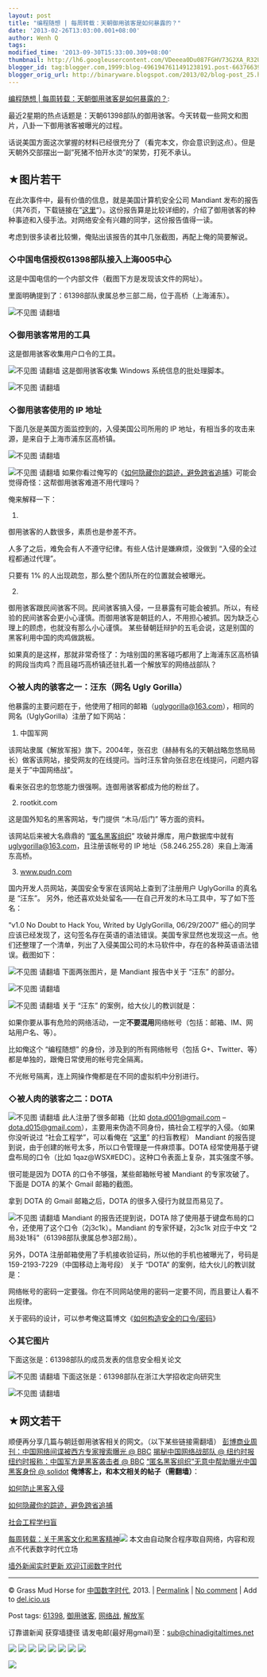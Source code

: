 ```yaml
---
layout: post
title: "编程随想 | 每周转载：天朝御用骇客是如何暴露的？"
date: '2013-02-26T13:03:00.001+08:00'
author: Wenh Q
tags:
modified_time: '2013-09-30T15:33:00.309+08:00'
thumbnail: http://lh6.googleusercontent.com/VDeeea0Du087FGHV73G2XA_R32UjxMkd80cPQ58F5ShyCiFPwp-HUY_tBP5cLMvFDk-PGXI6CRH0sY1mWvL1REaQkFEnQnqvlhWuod7I7nU6bqyNcEHqchdcWi4=s72-c
blogger_id: tag:blogger.com,1999:blog-4961947611491238191.post-6637663921022277527
blogger_orig_url: http://binaryware.blogspot.com/2013/02/blog-post_25.html
---
```


[编程随想
|
每周转载：天朝御用骇客是如何暴露的？](http://feedproxy.google.com/~r/chinagfwblog/~3/zeua5GmIgIA/):

最近2星期的热点话题是：天朝61398部队的御用骇客。今天转载一些网文和图片，八卦一下御用骇客被曝光的过程。

话说美国方面这次掌握的材料已经很充分了（看完本文，你会意识到这点）。但是天朝外交部摆出一副”死猪不怕开水烫”的架势，打死不承认。

★图片若干
---------

在此次事件中，最有价值的信息，就是美国计算机安全公司 Mandiant
发布的报告（共76页，下载链接在”[这里](http://assets.sbnation.com/assets/2187805/Mandiant_APT1_Report.pdf)“）。这份报告算是比较详细的，介绍了御用骇客的种种事迹和入侵手法。对网络安全有兴趣的同学，这份报告值得一读。

考虑到很多读者比较懒，俺贴出该报告的其中几张截图，再配上俺的简要解说。

### ◇中国电信授权61398部队接入上海005中心

这是中国电信的一个内部文件（截图下方是发现该文件的网址）。

里面明确提到了：61398部队隶属总参三部二局，位于高桥（上海浦东）。

![不见图
请翻墙](http://lh6.googleusercontent.com/VDeeea0Du087FGHV73G2XA_R32UjxMkd80cPQ58F5ShyCiFPwp-HUY_tBP5cLMvFDk-PGXI6CRH0sY1mWvL1REaQkFEnQnqvlhWuod7I7nU6bqyNcEHqchdcWi4)

### ◇御用骇客常用的工具

这是御用骇客收集用户口令的工具。

![不见图
请翻墙](http://lh3.googleusercontent.com/Lq0YZGw0aVCbLse3wTdkuLlhJnCkywbuTd9Ld50e39YVukf4Xo0wvcT-rG-YAcTULsQ7M_FhoV4iz_leq60JklGUdAa3zvSIA-ZOA_yHfwTQznGkeTaQppHdIik)
这是御用骇客收集 Windows 系统信息的批处理脚本。

![不见图
请翻墙](http://lh4.googleusercontent.com/ZnD-mszg4yGv80Slr3FW3QkNQ3qKbphHcGjdmUT45Oq-Y-eOldI-BhIjv3ZgHzln0n9n2xdyDdndSF4-tpjnsY1D-lPyGz-c88gi4Z3vpFd4a5FxeNA_O9LEDU8)

### ◇御用骇客使用的 IP 地址

下面几张是美国方面监控到的，入侵美国公司所用的 IP
地址，有相当多的攻击来源，是来自于上海市浦东区高桥镇。

![不见图
请翻墙](http://lh5.googleusercontent.com/J1Q6nosNM23t2Q_acDBzB83vjRBMy_C5zxwEEg9rhFka3qNbqwt7Zd-_bSrXqZuAfB6SerLVRQwB6z1GVPavSxJ95WMLmAfKuAgTgwiiwsy3UtNOaazN9Lhs2BY)

![不见图
请翻墙](http://lh5.googleusercontent.com/P9mWVsuLhOHNMpLCZsJ_4T2eNi7iXBof-G_WtMD9K2Zs8hAB9HJicNLGO-9roNPOqdiZ32elBubA8dWRodBRUifCSdNe4q7f5cvXdnIzXbucn6uHiAxLh-jXsUk)
如果你看过俺写的《[如何隐藏你的踪迹，避免跨省追捕](http://program-think.blogspot.com/2010/04/howto-cover-your-tracks-0.html)》可能会觉得奇怪：这帮御用骇客难道不用代理吗？

俺来解释一下：

1.

御用骇客的人数很多，素质也是参差不齐。

人多了之后，难免会有人不遵守纪律。有些人估计是嫌麻烦，没做到
“入侵的全过程都通过代理”。

只要有 1% 的人出现疏忽，那么整个团队所在的位置就会被曝光。

2.

御用骇客跟民间骇客不同。民间骇客搞入侵，一旦暴露有可能会被抓。所以，有经验的民间骇客会更小心谨慎。而御用骇客是朝廷的人，不用担心被抓。因为缺乏心理上的顾虑，也就没有那么小心谨慎。
某些替朝廷辩护的五毛会说，这是别国的黑客利用中国的肉鸡做跳板。

如果真的是这样，那就非常奇怪了：为啥别国的黑客碰巧都用了上海浦东区高桥镇的网段当肉鸡？而且碰巧高桥镇还驻扎着一个解放军的网络战部队？

### ◇被人肉的骇客之一：汪东（网名 Ugly Gorilla）

他暴露的主要问题在于，他使用了相同的邮箱（uglygorilla@163.com），相同的网名（UglyGorilla）注册了如下网站：

1. 中国军网

该网站隶属《解放军报》旗下。2004年，张召忠（赫赫有名的天朝战略忽悠局局长）做客该网站，接受网友的在线提问。当时汪东曾向张召忠在线提问，问题内容是关于”中国网络战”。

看来张召忠的忽悠能力很强啊。连御用骇客都成为他的粉丝了。

2. rootkit.com

这是国外知名的黑客网站，专门提供 “木马/后门” 等方面的资料。

该网站后来被大名鼎鼎的
“[匿名黑客组织](https://en.wikipedia.org/wiki/Anonymous_%28group%29)”
攻破并爆库，用户数据库中就有 uglygorilla@163.com，且注册该帐号的 IP
地址（58.246.255.28）来自上海浦东高桥。

3. www.pudn.com

国内开发人员网站，美国安全专家在该网站上查到了注册用户 UglyGorilla
的真名是 “汪东”。
另外，他还喜欢处处留名——在自己开发的木马工具中，写了如下签名：

“v1.0 No Doubt to Hack You, Writed by UglyGorilla, 06/29/2007”
细心的同学应该已经发现了，这句签名存在英语的语法错误。美国专家显然也发现这一点。他们还整理了一个清单，列出了入侵美国公司的木马软件中，存在的各种英语语法错误。截图如下：

![不见图
请翻墙](http://lh4.googleusercontent.com/AtyEuDVYIG4Z_bRKQvpMOPYGibNBta5lJ_xo9CxNxjXPy1vG4lWxoP_krTG49kFEm5wxPDsPJPmWnliUy8JMj-Gn4C9_hrTjJyX9X7ERXLtkbymYQyv8F80sbLI)
下面两张图片，是 Mandiant 报告中关于 “汪东” 的部分。

![不见图
请翻墙](http://lh5.googleusercontent.com/C0a-EbdeivR-nxxrIq_KB23tZ7VpT6wL-ebrF8lmnkkpP3H7dK_Fc5wiiFqxv8JTVhmeogyAC8nYxw4WfTPiowy7PO4m5BsOVEmB5oua_CHYpT-tCv_wIbMQy4A)

![不见图
请翻墙](http://lh5.googleusercontent.com/pTZF3PaDe1b0PTFNnDo18Lt9WKg74N5HuuKxQjNcgAGJe7LjbBofZUL6KIUM7O7kHqo6ianimmE7DLRQGIERhcVidk6r5fMvOu0wSoX-osBjRcE7gXkd068sybU)
关于 “汪东” 的案例，给大伙儿的教训就是：

如果你要从事有危险的网络活动，一定**不要混用**网络帐号（包括：邮箱、IM、网站用户名、等）。

比如俺这个 “编程随想” 的身份，涉及到的所有网络帐号（包括
G+、Twitter、等）都是单独的，跟俺日常使用的帐号完全隔离。

不光帐号隔离，连上网操作俺都是在不同的虚拟机中分别进行。

### ◇被人肉的骇客之二：DOTA

![不见图
请翻墙](http://lh5.googleusercontent.com/8DYRw8nZWibQEQHyjC9LP6qe2nrE5lRPFfxi3bAE94pUTotZrYcqZeQGxlWOJ902LVN3XkUen5v7i9t4izlTYzAkHvXXE2GCoRVEBiSLD4NeS-PCdtbzd62YqHA)
此人注册了很多邮箱（比如 dota.d001@gmail.com –
dota.d015@gmail.com），主要用来伪造不同身份，搞社会工程学的入侵。（如果你没听说过
“社会工程学”，可以看俺在
“[这里](http://program-think.blogspot.com/2009/05/social-engineering-0-overview.html)”
的扫盲教程）
Mandiant
的报告提到说，由于创建的帐号太多，所以口令管理是一件麻烦事。DOTA
经常使用基于键盘布局的口令（比如
1qaz@WSX#EDC）。这种口令表面上复杂，其实强度不够。

很可能是因为 DOTA 的口令不够强，某些邮箱帐号被 Mandiant
的专家攻破了。下面是 DOTA 的某个 Gmail 邮箱的截图。

拿到 DOTA 的 Gmail 邮箱之后，DOTA 的很多入侵行为就显而易见了。

![不见图
请翻墙](http://lh6.googleusercontent.com/7rdTLaO23Roay6okQL3ypLV3VOaYZjoAeauSNwdDIlUJXWpV_p2yW26JqnIB-uzkNfepPtBhuFnzsE3NsK7RwNJAS0Q4eYbhQtF4sqyN-8LPZgbA5WX-e7C6Y6I)
Mandiant 的报告还提到说，DOTA
除了使用基于键盘布局的口令，还使用了这个口令（2j3c1k）。Mandiant
的专家怀疑，2j3c1k 对应于中文 “2局3处1科”（61398部队隶属总参3部2局）。

另外，DOTA 注册邮箱使用了手机接收验证码，所以他的手机也被曝光了，号码是
159-2193-7229（中国移动上海号段）
关于 “DOTA” 的案例，给大伙儿的教训就是：

网络帐号的密码一定要强。你在不同网站使用的密码一定要不同，而且要让人看不出规律。

关于密码的设计，可以参考俺这篇博文《[如何构造安全的口令/密码](http://program-think.blogspot.com/2010/06/howto-prevent-hacker-attack-3.html)》

### ◇其它图片

下面这张是：61398部队的成员发表的信息安全相关论文

![不见图
请翻墙](http://lh4.googleusercontent.com/Ozpx6phtx7cYNZHeqEyPckAj8YyhluFF8e7WrIhUglYU81HZzQnbQRLYraTMf5_iehHdTXZO29hQKCIETPpC6bRBHUnePMhKqDBPaQMZzpZI85QQRH7gdyJNPPc)
下面这张是：61398部队在浙江大学招收定向研究生

![不见图
请翻墙](http://lh4.googleusercontent.com/WWsTfdR7VfHuEfue_oRXjlL18IOs6MUm-CIEzFr-QfuxDBL8YTWIj6CmYCI0gTZ-TBPN-QsJhP-daiBtZwzm7egwBYuqzGrBT12vbyg6wMNzOKCbRZ8IowCh4oQ)

★网文若干
---------

顺便再分享几篇与朝廷御用骇客相关的网文。（以下某些链接需翻墙）
[彭博商业周刊：中国网络间谍被西方专家搜索曝光 @
BBC](http://www.bbc.co.uk/zhongwen/simp/china/2013/02/130215_bloomberg_china_internet_espionage_usa.shtml)
[揭秘中国网络战部队 @
纽约时报](http://www.bbc.co.uk/zhongwen/simp/press_review/2013/02/130219_china_hacking_report.shtml)
[纽约时报称：中国军方是黑客袭击者 @
BBC](http://www.bbc.co.uk/zhongwen/simp/press_review/2013/02/130219_china_hacking_report.shtml)
[“匿名黑客组织”无意中帮助曝光中国黑客身份 @
solidot](http://www.solidot.org/story?sid=33541)
**俺博客上，和本文相关的帖子（需翻墙）**：

[如何防止黑客入侵](http://program-think.blogspot.com/2010/06/howto-prevent-hacker-attack-0.html)

[如何隐藏你的踪迹，避免跨省追捕](http://program-think.blogspot.com/2010/04/howto-cover-your-tracks-0.html)

[社会工程学扫盲](http://program-think.blogspot.com/2009/05/social-engineering-0-overview.html)

[每周转载：关于黑客文化和黑客精神](http://program-think.blogspot.com/2013/01/weekly-share-37.html)![](http://feeds.feedburner.com/~r/programthink/~4/PKcv7ROiTcA)
本文由自动聚合程序取自网络，内容和观点不代表数字时代立场

[墙外新闻实时更新 欢迎订阅数字时代](http://eepurl.com/msuvD)









* * * * *

© Grass Mud Horse for [中国数字时代](https://meilizhongguo.biz/chinese),
2013. |
[Permalink](https://meilizhongguo.biz/chinese/2013/02/%e7%bc%96%e7%a8%8b%e9%9a%8f%e6%83%b3-%e6%af%8f%e5%91%a8%e8%bd%ac%e8%bd%bd%ef%bc%9a%e5%a4%a9%e6%9c%9d%e5%be%a1%e7%94%a8%e9%aa%87%e5%ae%a2%e6%98%af%e5%a6%82%e4%bd%95%e6%9a%b4%e9%9c%b2%e7%9a%84/)
|
[No
comment](https://meilizhongguo.biz/chinese/2013/02/%e7%bc%96%e7%a8%8b%e9%9a%8f%e6%83%b3-%e6%af%8f%e5%91%a8%e8%bd%ac%e8%bd%bd%ef%bc%9a%e5%a4%a9%e6%9c%9d%e5%be%a1%e7%94%a8%e9%aa%87%e5%ae%a2%e6%98%af%e5%a6%82%e4%bd%95%e6%9a%b4%e9%9c%b2%e7%9a%84/#comments)
|
Add to
[del.icio.us](http://del.icio.us/post?url=https://meilizhongguo.biz/chinese/2013/02/%e7%bc%96%e7%a8%8b%e9%9a%8f%e6%83%b3-%e6%af%8f%e5%91%a8%e8%bd%ac%e8%bd%bd%ef%bc%9a%e5%a4%a9%e6%9c%9d%e5%be%a1%e7%94%a8%e9%aa%87%e5%ae%a2%e6%98%af%e5%a6%82%e4%bd%95%e6%9a%b4%e9%9c%b2%e7%9a%84/&title=%E7%BC%96%E7%A8%8B%E9%9A%8F%E6%83%B3%20%7C%20%E6%AF%8F%E5%91%A8%E8%BD%AC%E8%BD%BD%EF%BC%9A%E5%A4%A9%E6%9C%9D%E5%BE%A1%E7%94%A8%E9%AA%87%E5%AE%A2%E6%98%AF%E5%A6%82%E4%BD%95%E6%9A%B4%E9%9C%B2%E7%9A%84%EF%BC%9F)


Post tags:
[61398](https://meilizhongguo.biz/chinese/tag/61398/?category=18271),
[御用骇客](https://meilizhongguo.biz/chinese/tag/%e5%be%a1%e7%94%a8%e9%aa%87%e5%ae%a2/?category=18271),
[网络战](https://meilizhongguo.biz/chinese/tag/%e7%bd%91%e7%bb%9c%e6%88%98/?category=18271),
[解放军](https://meilizhongguo.biz/chinese/tag/%e8%a7%a3%e6%94%be%e5%86%9b/?category=18271)

订靠谱新闻 获穿墙捷径
请发电邮(最好用gmail)至：sub@chinadigitaltimes.net



[![](http://feeds.feedburner.com/~ff/chinagfwblog?d=yIl2AUoC8zA)](http://feeds.feedburner.com/~ff/chinagfwblog?a=zeua5GmIgIA:WTIBchmWtTs:yIl2AUoC8zA)
[![](http://feeds.feedburner.com/~ff/chinagfwblog?i=zeua5GmIgIA:WTIBchmWtTs:-BTjWOF_DHI)](http://feeds.feedburner.com/~ff/chinagfwblog?a=zeua5GmIgIA:WTIBchmWtTs:-BTjWOF_DHI)
[![](http://feeds.feedburner.com/~ff/chinagfwblog?i=zeua5GmIgIA:WTIBchmWtTs:F7zBnMyn0Lo)](http://feeds.feedburner.com/~ff/chinagfwblog?a=zeua5GmIgIA:WTIBchmWtTs:F7zBnMyn0Lo)
[![](http://feeds.feedburner.com/~ff/chinagfwblog?i=zeua5GmIgIA:WTIBchmWtTs:V_sGLiPBpWU)](http://feeds.feedburner.com/~ff/chinagfwblog?a=zeua5GmIgIA:WTIBchmWtTs:V_sGLiPBpWU)
[![](http://feeds.feedburner.com/~ff/chinagfwblog?d=qj6IDK7rITs)](http://feeds.feedburner.com/~ff/chinagfwblog?a=zeua5GmIgIA:WTIBchmWtTs:qj6IDK7rITs)
[![](http://feeds.feedburner.com/~ff/chinagfwblog?d=l6gmwiTKsz0)](http://feeds.feedburner.com/~ff/chinagfwblog?a=zeua5GmIgIA:WTIBchmWtTs:l6gmwiTKsz0)
[![](http://feeds.feedburner.com/~ff/chinagfwblog?i=zeua5GmIgIA:WTIBchmWtTs:gIN9vFwOqvQ)](http://feeds.feedburner.com/~ff/chinagfwblog?a=zeua5GmIgIA:WTIBchmWtTs:gIN9vFwOqvQ)
[![](http://feeds.feedburner.com/~ff/chinagfwblog?d=TzevzKxY174)](http://feeds.feedburner.com/~ff/chinagfwblog?a=zeua5GmIgIA:WTIBchmWtTs:TzevzKxY174)

![](http://feeds.feedburner.com/~r/chinagfwblog/~4/zeua5GmIgIA)
